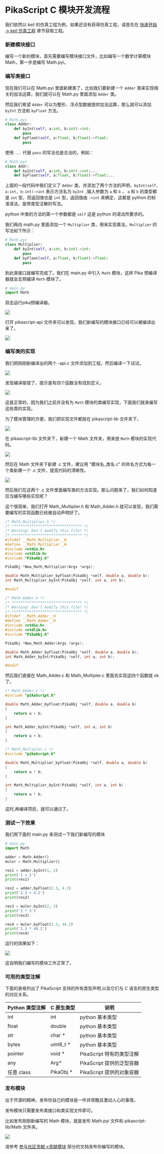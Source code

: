 # PikaScript C 模块开发流程

我们依然以 keil 的仿真工程为例，如果还没有获得仿真工程，请首先在 [快速开始 -> keil 仿真工程](https://pikadoc.readthedocs.io/zh/latest/Keil%20%E4%BB%BF%E7%9C%9F%E5%B7%A5%E7%A8%8B.html) 章节获取工程。

### 新建模块接口

编写一个新的模块，首先需要编写模块接口文件，比如编写一个数学计算模块Math，第一步是编写 Math.pyi。

### 编写类接口

现在我们可以在 Math.pyi 里面新建类了，比如我们要新建一个 `Adder` 类来实现相关的加法运算，我们就可以在 Math.py 里面添加 `Adder` 类。

然后我们希望 `Adder` 可以为整形、浮点型数据提供加法运算，那么就可以添加 `byInt` 方法和 `byFloat` 方法。

```python
# Math.pyi
class Adder:
    def byInt(self, a:int, b:int)->int:
        pass
    def byFloat(self, a:float, b:float)->float:
        pass
```

使用 `...` 代替 `pass` 的写法也是合法的，例如：

```python
# Math.pyi
class Addr:
    def byInt(self, a:int, b:int)->int:...
    def byFloat(self, a:float, b:float)->float:...
```

上面的一段代码中我们定义了 `Adder` 类，并添加了两个方法的声明，```byInt(self, a:int, b:int)->int``` 表示方法名为 ```byInt ```,输入参数为 `a` 和 `b` ， `a` 和 `b` 的类型都是 `int` 型，而返回值也是 `int` 型，返回值由 `->int` 来确定，这都是 python 的标准语法，是带类型注解的写法。

python 中类的方法的第一个参数都是 `self` 这是 python 的语法所要求的。

我们再向 math.py 里面添加一个 `Multiplier` 类，用来实现乘法，`Multiplier` 的写法如下所示：

```python
# Math.pyi
class Multiplier:
    def byInt(self, a:int, b:int)->int:
        pass
    def byFloat(self, a:float, b:float)->float:
        pass
```

到此类接口就编写完成了。我们在 main.py 中引入 `Math` 模块，这样 Pika 预编译器就会去预编译 `Math` 模块了。

```python
# main.py
import Math
```

双击运行pika预编译器。

![](assets/131119247-ae25276e-f7c9-49ef-81e1-dbddcaffdf6c.png)

打开 pikascript-api 文件夹可以发现，我们新编写的模块接口已经可以被编译出来了。

![](assets/131119310-99564d6a-d570-4375-9c01-c2d7cde74655.png)

### 编写类的实现

我们把刚刚新编译出的两个 -api.c 文件添加到工程，然后编译一下试试。

![](assets/131119636-3c3d52ce-a7c2-48a4-beb4-5498dfd4f279.png)

发现编译报错了，提示是有四个函数没有找到定义。

![](assets/131119786-823a96e3-7ab3-45f8-8c7c-282ba9b7b863.png)

这是正常的，因为我们之前并没有为 `Math` 模块的类编写实现，下面我们就来编写这些类的实现。

为了模块管理的方便，我们把实现文件都放在 pikascript-lib 文件夹下，

![](assets/131120029-81c9b91f-2669-40cf-86da-78d72bce81c8.png)

在 pikascript-lib 文件夹下，新建一个 Math 文件夹，用来放 `Math` 模块的实现代码。

![](assets/131120240-a4001fa4-1fd2-4b6b-82a2-191834ed781b.png)

然后在 Math 文件夹下新建 .c 文件，建议用 "模块名_类名.c" 的命名方式为每一个类新建一个 .c 文件，提高代码的清晰性。

![](assets/131120619-45ae3520-7b63-434b-8831-5b4d9f900cad.png)

然后我们在这两个 .c 文件里面编写类的方法实现。那么问题来了，我们如何知道应当编写哪些实现呢？

这个很简单，我们打开 Math_Multiplier.h 和 Math_Adder.h 就可以发现，我们需要编写的实现函数已经被自动声明好了。

```c
/* Math_Multiplier.h */
/* ******************************** */
/* Warning! Don't modify this file! */
/* ******************************** */
#ifndef __Math_Multiplier__H
#define __Math_Multiplier__H
#include <stdio.h>
#include <stdlib.h>
#include "PikaObj.h"

PikaObj *New_Math_Multiplier(Args *args);

double Math_Multiplier_byFloat(PikaObj *self, double a, double b);
int Math_Multiplier_byInt(PikaObj *self, int a, int b);

#endif
```

```c
/* Math_Adder.h */
/* ******************************** */
/* Warning! Don't modify this file! */
/* ******************************** */
#ifndef __Math_Adder__H
#define __Math_Adder__H
#include <stdio.h>
#include <stdlib.h>
#include "PikaObj.h"

PikaObj *New_Math_Adder(Args *args);

double Math_Adder_byFloat(PikaObj *self, double a, double b);
int Math_Adder_byInt(PikaObj *self, int a, int b);

#endif
```

然后我们直接在 Math_Adder.c 和 Math_Multipler.c 里面去实现这四个函数就 ok 了。

```c
/* Math_Adder.c */
#include "pikaScript.h"

double Math_Adder_byFloat(PikaObj *self, double a, double b)
{
	return a + b;
}

int Math_Adder_byInt(PikaObj *self, int a, int b)
{
	return a + b;
}
```

```c
/* Math_Multipler.c */
#include "pikaScript.h"

double Math_Multiplier_byFloat(PikaObj *self, double a, double b)
{
	return a * b;
}

int Math_Multiplier_byInt(PikaObj *self, int a, int b)
{
	return a * b;
}
```

这时,再编译项目，就可以通过了。

### 测试一下效果

我们用下面的 main.py 来测试一下我们新编写的模块

```python
# main.py
import Math

adder = Math.Adder()
muler = Math.Multiplier()

res1 = adder.byInt(1, 2)
print('1 + 2')
print(res1)

res2 = adder.byFloat(2.3, 4.2)
print('2.3 + 4.2')
print(res2)

res3 = muler.byInt(2, 3)
print('2 * 3')
print(res3)

res4 = muler.byFloat(2.3, 44.2)
print('2.3 * 44.2')
print(res4)
```

运行的效果如下：

![](assets/131123307-1d9564d1-8b99-4784-99ed-9756693781f1.png)

这说明我们编写的模块工作正常了。

### 可用的类型注解

下面的表格列出了 PikaScript 支持的所有类型声明,以及它们与 C 语言的原生类型的对应关系。

| Python 类型注解 | C  原生类型 | 说明 |
| --------------- | ----------- | -- |
| int             | int         | python 基本类型 |
| float           | double       | python 基本类型 |
| str             | char *       | python 基本类型 |
| bytes           | uint8_t *    | python 基本类型 |
| pointer         | void *       | PikaScript 特有的类型注解 |
| any             | Arg*        |PikaScript 提供的泛型容器|
| 任意 class      | PikaObj *   |PikaScript 提供的对象容器|

### 发布模块

出于开源的精神，发布你自己的模块是一件非常酷且激动人心的事情。

发布模块只需要发布类接口和类实现文件即可。

比如发布刚刚新编写的 Math 模块，就是发布 Math.pyi 文件和 pikascript-lib/Math 文件夹。

![](assets/131123704-403753d8-2ef1-488e-a02a-08fce33cd6de.png)

请参考 [参与社区贡献->贡献模块](https://pikadoc.readthedocs.io/zh/latest/%E5%A6%82%E4%BD%95%E8%B4%A1%E7%8C%AE%20PikaScript%20%E6%A8%A1%E5%9D%97.html) 部分的文档发布你编写的模块。
